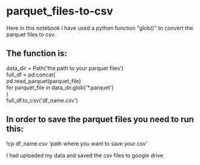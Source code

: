 # parquet_files-to-csv

Here in this notebook I have used a python function "glob()" to convert the parquet files to csv. 

## The function is:
data_dir = Path('the path to your parquet files')\
full_df = pd.concat(\
    pd.read_parquet(parquet_file)\
    for parquet_file in data_dir.glob('*.parquet')\
)\
full_df.to_csv('df_name.csv')

## In order to save the parquet files you need to run this:

!cp df_name.csv 'path where you want to save your csv'

I had uploaded my data and saved the csv files to google drive 
